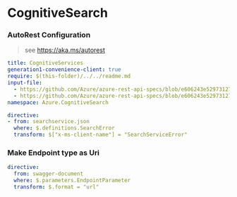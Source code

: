 # CognitiveSearch

### AutoRest Configuration
> see https://aka.ms/autorest

``` yaml
title: CognitiveServices
generation1-convenience-client: true
require: $(this-folder)/../../readme.md
input-file:
  - https://github.com/Azure/azure-rest-api-specs/blob/e606243e5297312781dd7dbfd7ab76d2329cc088/specification/search/data-plane/Azure.Search/preview/2019-05-06-preview/searchindex.json
  - https://github.com/Azure/azure-rest-api-specs/blob/e606243e5297312781dd7dbfd7ab76d2329cc088/specification/search/data-plane/Azure.Search/preview/2019-05-06-preview/searchservice.json
namespace: Azure.CognitiveSearch

directive:
- from: searchservice.json
  where: $.definitions.SearchError
  transform: $["x-ms-client-name"] = "SearchServiceError"
```

### Make Endpoint type as Uri

``` yaml
directive:
  from: swagger-document
  where: $.parameters.EndpointParameter
  transform: $.format = "url"
```